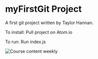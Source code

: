 # myFirstGit Project
A first git project written by Taylor Hannan.

To install:
Pull project on Atom.io

To run:
Run index.js

![Course content weekly](https://i.imgur.com/WTziuU1.png)
